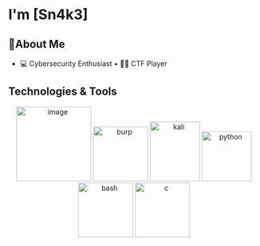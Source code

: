 
# I'm [Sn4k3]   

##  🚀About Me
- 💻 Cybersecurity Enthusiast • 🏴‍☠️ CTF Player 




##  Technologies & Tools
<div align="center">
  
  <img width="150" height="150" alt="image" src="https://github.com/user-attachments/assets/cd45c7ff-d3b4-4ef4-aed8-02a48d940292" />
  <img width="110" height="110" alt="burp" src="https://github.com/user-attachments/assets/319ec150-e4b9-401b-a72d-72e02d6a6f61" />
  <img width="100" height="120" alt="kali" src="https://github.com/user-attachments/assets/1a6f3eff-210a-40c8-8b11-eb2ffa782984" />
  <img width="100" height="100" alt="python" src="https://cdn.jsdelivr.net/gh/devicons/devicon@latest/icons/python/python-original.svg"/>
  <img width="110" height="110" alt="bash" src="https://github.com/user-attachments/assets/1aa88963-5e21-4734-a64e-4388a7de5aad" />
  <img width="110" height="110" alt="c" src="https://github.com/user-attachments/assets/28aaa84e-39aa-41c8-a235-04da71d28614" />

</div>

